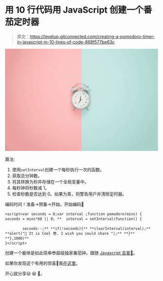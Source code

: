 # 用 10 行代码用 JavaScript 创建一个番茄定时器

> 原文：<https://levelup.gitconnected.com/creating-a-pomodoro-timer-in-javascript-in-10-lines-of-code-868f577be63c>

![](img/8b92e6c661b30669d11c520e0bc407ca.png)

算法:

1.  使用`setInterval`创建一个每秒执行一次的函数。
2.  获取总分钟数。
3.  将其转换为秒并存储在一个全局变量中。
4.  每秒钟将秒数减 1。
5.  检查秒数是否达到 0。如果为真，则警告用户并清除定时器。

编码时间！准备→预备→开始。开始编码🤩

```
<script>var seconds = 0;var interval ;function pomodoro(mins) { seconds = mins*60 || 0; **  interval = setInterval(function() {

        seconds--;** **if(!seconds){** **clearInterval(interval);** **alert("🚨 It is Cool 😎. I wish you could share ");** **}** **},1000)**
}</script> 
```

创建一个躯体是如此简单😎超级独家番茄钟。跟随 [Javascript 吉普🚙](https://medium.com/u/f9ffc26e7e69?source=post_page-----868f577be63c--------------------------------)。

如果你发现这个有用的惊喜🎁我[在这里](https://www.paypal.me/jagathishSaravanan?source=post_page---------------------------)。

开心就分享😃 😆 🙂。